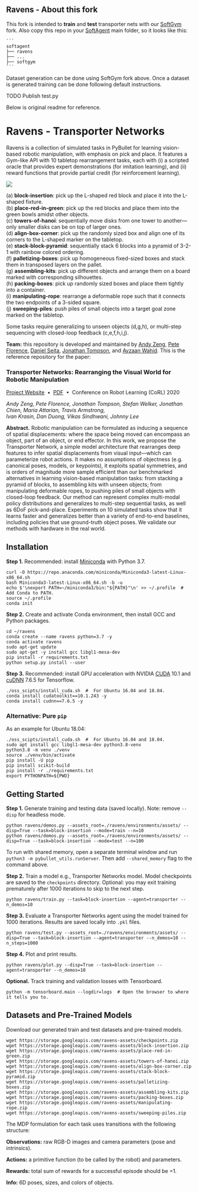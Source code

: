 ## Ravens - About this fork 
This fork is intended to **train** and **test** transporter nets with our [SoftGym](https://github.com/roboticslab-uc3m/softgym) fork. Also copy this repo 
in your [SoftAgent](https://github.com/Xingyu-Lin/softagent) main folder, so it looks like this:

    ```
    softagent
    ├── ravens
    ├── ...
    ├── softgym
    ```

Dataset generation can be done using SoftGym fork above. Once a dataset is generated training can be done following default instructions. 

TODO Publish test.py

Below is original readme for reference.

# Ravens - Transporter Networks

Ravens is a collection of simulated tasks in PyBullet for learning vision-based robotic manipulation, with emphasis on pick and place.
It features a Gym-like API with 10 tabletop rearrangement tasks, each with (i) a scripted oracle that provides expert demonstrations (for imitation learning), and (ii) reward functions that provide partial credit (for reinforcement learning).

<img src="docs/tasks.png"><br>

(a) **block-insertion**: pick up the L-shaped red block and place it into the L-shaped fixture.<br>
(b) **place-red-in-green**: pick up the red blocks and place them into the green bowls amidst other objects.<br>
(c) **towers-of-hanoi**: sequentially move disks from one tower to another—only smaller disks can be on top of larger ones.<br>
(d) **align-box-corner**: pick up the randomly sized box and align one of its corners to the L-shaped marker on the tabletop.<br>
(e) **stack-block-pyramid**: sequentially stack 6 blocks into a pyramid of 3-2-1 with rainbow colored ordering.<br>
(f) **palletizing-boxes**: pick up homogeneous fixed-sized boxes and stack them in transposed layers on the pallet.<br>
(g) **assembling-kits**: pick up different objects and arrange them on a board marked with corresponding silhouettes.<br>
(h) **packing-boxes**: pick up randomly sized boxes and place them tightly into a container.<br>
(i) **manipulating-rope**: rearrange a deformable rope such that it connects the two endpoints of a 3-sided square.<br>
(j) **sweeping-piles**: push piles of small objects into a target goal zone marked on the tabletop.<br>

Some tasks require generalizing to unseen objects (d,g,h), or multi-step sequencing with closed-loop feedback (c,e,f,h,i,j).

**Team:** this repository is developed and maintained by [Andy Zeng](https://andyzeng.github.io/), [Pete Florence](http://www.peteflorence.com/), [Daniel Seita](https://people.eecs.berkeley.edu/~seita/), [Jonathan Tompson](https://jonathantompson.github.io/), and [Ayzaan Wahid](https://www.linkedin.com/in/ayzaan-wahid-21676148/). This is the reference repository for the paper:

### Transporter Networks: Rearranging the Visual World for Robotic Manipulation
[Project Website](https://transporternets.github.io/)&nbsp;&nbsp;•&nbsp;&nbsp;[PDF](https://arxiv.org/pdf/2010.14406.pdf)&nbsp;&nbsp;•&nbsp;&nbsp;Conference on Robot Learning (CoRL) 2020

*Andy Zeng, Pete Florence, Jonathan Tompson, Stefan Welker, Jonathan Chien, Maria Attarian, Travis Armstrong,<br>Ivan Krasin, Dan Duong, Vikas Sindhwani, Johnny Lee*

**Abstract.** Robotic manipulation can be formulated as inducing a sequence of spatial displacements: where the space being moved can encompass an object, part of an object, or end effector. In this work, we propose the Transporter Network, a simple model architecture that rearranges deep features to infer spatial displacements from visual input—which can parameterize robot actions. It makes no assumptions of objectness (e.g. canonical poses, models, or keypoints), it exploits spatial symmetries, and is orders of magnitude more sample efficient than our benchmarked alternatives in learning vision-based manipulation tasks: from stacking a pyramid of blocks, to assembling kits with unseen objects; from manipulating deformable ropes, to pushing piles of small objects with closed-loop feedback. Our method can represent complex multi-modal policy distributions and generalizes to multi-step sequential tasks, as well as 6DoF pick-and-place. Experiments on 10 simulated tasks show that it learns faster and generalizes better than a variety of end-to-end baselines, including policies that use ground-truth object poses. We validate our methods with hardware in the real world.

## Installation

**Step 1.** Recommended: install [Miniconda](https://docs.conda.io/en/latest/miniconda.html) with Python 3.7.

```shell
curl -O https://repo.anaconda.com/miniconda/Miniconda3-latest-Linux-x86_64.sh
bash Miniconda3-latest-Linux-x86_64.sh -b -u
echo $'\nexport PATH=~/miniconda3/bin:"${PATH}"\n' >> ~/.profile  # Add Conda to PATH.
source ~/.profile
conda init
```

**Step 2.** Create and activate Conda environment, then install GCC and Python packages.

```shell
cd ~/ravens
conda create --name ravens python=3.7 -y
conda activate ravens
sudo apt-get update
sudo apt-get -y install gcc libgl1-mesa-dev
pip install -r requirements.txt
python setup.py install --user
```

**Step 3.** Recommended: install GPU acceleration with NVIDIA [CUDA](https://developer.nvidia.com/cuda-toolkit) 10.1 and [cuDNN](https://developer.nvidia.com/cudnn) 7.6.5 for Tensorflow.
```shell
./oss_scipts/install_cuda.sh  #  For Ubuntu 16.04 and 18.04.
conda install cudatoolkit==10.1.243 -y
conda install cudnn==7.6.5 -y
```

### Alternative: Pure `pip`

As an example for Ubuntu 18.04:

```shell
./oss_scipts/install_cuda.sh  #  For Ubuntu 16.04 and 18.04.
sudo apt install gcc libgl1-mesa-dev python3.8-venv
python3.8 -m venv ./venv
source ./venv/bin/activate
pip install -U pip
pip install scikit-build
pip install -r ./requirements.txt
export PYTHONPATH=${PWD}
```

## Getting Started

**Step 1.** Generate training and testing data (saved locally). Note: remove `--disp` for headless mode.

```shell
python ravens/demos.py --assets_root=./ravens/environments/assets/ --disp=True --task=block-insertion --mode=train --n=10
python ravens/demos.py --assets_root=./ravens/environments/assets/ --disp=True --task=block-insertion --mode=test --n=100
```

To run with shared memory, open a separate terminal window and run `python3 -m pybullet_utils.runServer`. Then add `--shared_memory` flag to the command above.

**Step 2.** Train a model e.g., Transporter Networks model. Model checkpoints are saved to the `checkpoints` directory. Optional: you may exit training prematurely after 1000 iterations to skip to the next step.

```shell
python ravens/train.py --task=block-insertion --agent=transporter --n_demos=10
```

**Step 3.** Evaluate a Transporter Networks agent using the model trained for 1000 iterations. Results are saved locally into `.pkl` files.

```shell
python ravens/test.py --assets_root=./ravens/environments/assets/ --disp=True --task=block-insertion --agent=transporter --n_demos=10 --n_steps=1000
```

**Step 4.** Plot and print results.

```shell
python ravens/plot.py --disp=True --task=block-insertion --agent=transporter --n_demos=10
```

**Optional.** Track training and validation losses with Tensorboard.

```shell
python -m tensorboard.main --logdir=logs  # Open the browser to where it tells you to.
```

## Datasets and Pre-Trained Models

Download our generated train and test datasets and pre-trained models.

```shell
wget https://storage.googleapis.com/ravens-assets/checkpoints.zip
wget https://storage.googleapis.com/ravens-assets/block-insertion.zip
wget https://storage.googleapis.com/ravens-assets/place-red-in-green.zip
wget https://storage.googleapis.com/ravens-assets/towers-of-hanoi.zip
wget https://storage.googleapis.com/ravens-assets/align-box-corner.zip
wget https://storage.googleapis.com/ravens-assets/stack-block-pyramid.zip
wget https://storage.googleapis.com/ravens-assets/palletizing-boxes.zip
wget https://storage.googleapis.com/ravens-assets/assembling-kits.zip
wget https://storage.googleapis.com/ravens-assets/packing-boxes.zip
wget https://storage.googleapis.com/ravens-assets/manipulating-rope.zip
wget https://storage.googleapis.com/ravens-assets/sweeping-piles.zip
```

The MDP formulation for each task uses transitions with the following structure:

**Observations:** raw RGB-D images and camera parameters (pose and intrinsics).

**Actions:** a primitive function (to be called by the robot) and parameters.

**Rewards:** total sum of rewards for a successful episode should be =1.

**Info:** 6D poses, sizes, and colors of objects.
